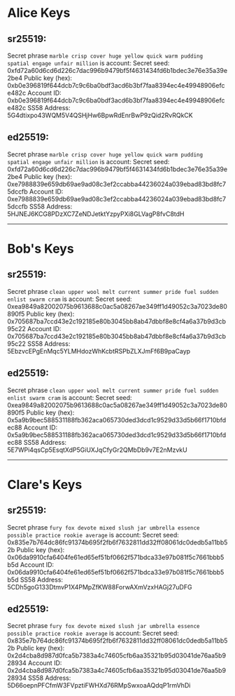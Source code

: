 # Alice Keys
## sr25519:
Secret phrase `marble crisp cover huge yellow quick warm pudding spatial engage unfair million` is account:
  Secret seed:      0xfd72a60d6cd6d226c7dac996b9479bf5f4631434fd6b1bdec3e76e35a39e2be4
  Public key (hex): 0xb0e396819f644dcb7c9c6ba0bdf3acd6b3bf7faa8394ec4e49948906efce482c
  Account ID:       0xb0e396819f644dcb7c9c6ba0bdf3acd6b3bf7faa8394ec4e49948906efce482c
  SS58 Address:     5G4dtixpo43WQM5V4QSHjHw6BpwRdEnrBwP9zQid2RvRQkCK

## ed25519:
Secret phrase `marble crisp cover huge yellow quick warm pudding spatial engage unfair million` is account:
  Secret seed:      0xfd72a60d6cd6d226c7dac996b9479bf5f4631434fd6b1bdec3e76e35a39e2be4
  Public key (hex): 0xe7988839e659db69ae9ad08c3ef2ccabba44236024a039ebad83bd8fc75dccfb
  Account ID:       0xe7988839e659db69ae9ad08c3ef2ccabba44236024a039ebad83bd8fc75dccfb
  SS58 Address:     5HJNEJ6KCG8PDzXC7ZeNDJetktYzpyPXi8GLVagP8fvC8tdH

---

# Bob's Keys
## sr25519:
Secret phrase `clean upper wool melt current summer pride fuel sudden enlist swarm cram` is account:
  Secret seed:      0xea9849a82002075b9613688c0ac5a08267ae349ff1d49052c3a7023de80890f5
  Public key (hex): 0x705687ba7ccd43e2c192185e80b3045bb8ab47dbbf8e8cf4a6a37b9d3cb95c22
  Account ID:       0x705687ba7ccd43e2c192185e80b3045bb8ab47dbbf8e8cf4a6a37b9d3cb95c22
  SS58 Address:     5EbzvcEPgEnMqc5YLMHdozWhKcbtRSPbZLXJmFf6B9paCayp

## ed25519:
Secret phrase `clean upper wool melt current summer pride fuel sudden enlist swarm cram` is account:
  Secret seed:      0xea9849a82002075b9613688c0ac5a08267ae349ff1d49052c3a7023de80890f5
  Public key (hex): 0x5a9b9bec588531188fb362aca065730ded3dcd1c9529d33d5b66f1710bfdec88
  Account ID:       0x5a9b9bec588531188fb362aca065730ded3dcd1c9529d33d5b66f1710bfdec88
  SS58 Address:     5E7WPi4qsCp5EsqtXdP5GiUXJqCfyGr2QMbDb9v7E2nMzvkU

---

# Clare's Keys
## sr25519:
Secret phrase `fury fox devote mixed slush jar umbrella essence possible practice rookie average` is account:
  Secret seed:      0x835e7b764dc86fc91374b695f2fb6f7632811dd32ff08061dc0dedb5a11bb52b
  Public key (hex): 0x06da9910cfa6404fe61ed65ef51bf0662f571bdca33e97b081f5c7661bbb5b5d
  Account ID:       0x06da9910cfa6404fe61ed65ef51bf0662f571bdca33e97b081f5c7661bbb5b5d
  SS58 Address:     5CDh5goG133DtmvP1X4PMpZfKW88ForwAXmVzxHAGj27uDFG

## ed25519:
Secret phrase `fury fox devote mixed slush jar umbrella essence possible practice rookie average` is account:
  Secret seed:      0x835e7b764dc86fc91374b695f2fb6f7632811dd32ff08061dc0dedb5a11bb52b
  Public key (hex): 0x2d4cba8d987d0fca5b7383a4c74605cfb6aa35321b95d03041de76aa5b928934
  Account ID:       0x2d4cba8d987d0fca5b7383a4c74605cfb6aa35321b95d03041de76aa5b928934
  SS58 Address:     5D66oepnPFCfmW3FVpztiFWHXd76RMpSwxoaAQdqP1rmVhDi